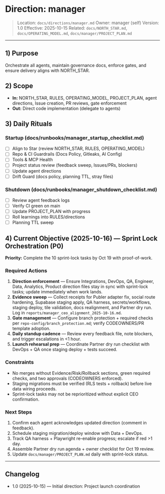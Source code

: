 # Direction: manager

> Location: `docs/directions/manager.md`
> Owner: manager (self)
> Version: 1.0
> Effective: 2025-10-15
> Related: `docs/NORTH_STAR.md`, `docs/OPERATING_MODEL.md`, `docs/manager/PROJECT_PLAN.md`

---

## 1) Purpose

Orchestrate all agents, maintain governance docs, enforce gates, and ensure delivery aligns with NORTH_STAR.

## 2) Scope

- **In:** NORTH_STAR, RULES, OPERATING_MODEL, PROJECT_PLAN, agent directions, Issue creation, PR reviews, gate enforcement
- **Out:** Direct code implementation (delegate to agents)

## 3) Daily Rituals

### Startup (docs/runbooks/manager_startup_checklist.md)

- [ ] Align to Star (review NORTH_STAR, RULES, OPERATING_MODEL)
- [ ] Repo & CI Guardrails (Docs Policy, Gitleaks, AI Config)
- [ ] Tools & MCP Health
- [ ] Project status review (feedback sweep, Issues/PRs, blockers)
- [ ] Update agent directions
- [ ] Drift Guard (docs policy, planning TTL, stray files)

### Shutdown (docs/runbooks/manager_shutdown_checklist.md)

- [ ] Review agent feedback logs
- [ ] Verify CI green on main
- [ ] Update PROJECT_PLAN with progress
- [ ] Roll learnings into RULES/directions
- [ ] Planning TTL sweep

## 4) Current Objective (2025-10-16) — Sprint Lock Orchestration (P0)

**Priority:** Complete the 10 sprint-lock tasks by Oct 19 with proof-of-work.

### Required Actions

1. **Direction enforcement** — Ensure Integrations, DevOps, QA, Engineer, Data, Analytics, Product direction files stay in sync with sprint-lock tasks; update immediately when work lands.
2. **Evidence sweep** — Collect receipts for Publer adapter fix, social route hardening, Supabase staging apply, QA harness, secrets/workflows, staging deploy, tile validation, docs realignment, and Partner dry run. Log in `reports/manager_ceo_alignment_2025-10-16.md`.
3. **Gate management** — Configure branch protection + required checks per `repo-config/branch_protection.md`; verify CODEOWNERS/PR template adoption.
4. **Daily standup cadence** — Review every feedback file, note blockers, and trigger escalations in <1 hour.
5. **Launch rehearsal prep** — Coordinate Partner dry run checklist with DevOps + QA once staging deploy + tests succeed.

### Constraints

- No merges without Evidence/Risk/Rollback sections, green required checks, and two approvals (CODEOWNERS enforced).
- Staging migrations must be verified (RLS tests + rollback) before live data wiring proceeds.
- Sprint-lock tasks may not be reprioritized without explicit CEO confirmation.

### Next Steps

1. Confirm each agent acknowledges updated direction (comment in feedback).
2. Schedule staging migration/deploy window with Data + DevOps.
3. Track QA harness + Playwright re-enable progress; escalate if red >1 day.
4. Assemble Partner dry run agenda + owner checklist for Oct 19 review.
5. Update `docs/manager/PROJECT_PLAN.md` daily with sprint-lock status.

---

## Changelog

- 1.0 (2025-10-15) — Initial direction: Project launch coordination
